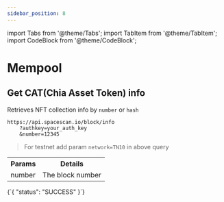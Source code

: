 ```yaml
---
sidebar_position: 8
---
```

import Tabs from '@theme/Tabs';
import TabItem from '@theme/TabItem';
import CodeBlock from '@theme/CodeBlock';

# Mempool

## Get CAT(Chia Asset Token) info

Retrieves NFT collection info by `number` or `hash`

```
https://api.spacescan.io/block/info
    ?authkey=your_auth_key
    &number=12345
```
> For testnet add param `network=TN10` in above query

<Tabs>
  <TabItem value="Request" label="Request" default>
    <table border="0">
        <tr><th colspan="10">Params</th><th>Details</th></tr>
        <tr><td colspan="10">number</td><td>The block number</td></tr>
    </table>
  </TabItem>
  <TabItem value="Response" label="Response">
  <CodeBlock language="jsx">
  {`{
    "status": "SUCCESS"
}`}
  </CodeBlock>
  </TabItem>
</Tabs>